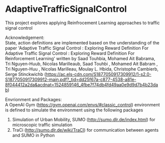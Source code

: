 # AdaptiveTrafficSignalControl
This project explores applying Reinfrocement Learning approaches to traffic signal control

Acknowledgement:<br />
State, action definitions are implemented based on the understanding of the paper 'Adaptive Traffic Signal Control : Exploring Reward Definition For Adaptive Traffic Signal Control : Exploring Reward Definition For Reinforcement Learning' written by Saad Touhbia, Mohamed Ait Babrama, Tri Nguyen-Huub, Nicolas Marilleaub, Saad Touhbi , Mohamed Ait Babram , Tri Nguyen-Huu , Nicolas Marilleau, Moulay L. Hbida, Christophe Cambierb, Serge Stinckwichb (https://ac.els-cdn.com/S1877050917309912/1-s2.0-S1877050917309912-main.pdf?_tid=dd25f67a-c877-4538-a81e-8f044412a2da&acdnat=1524859146_4fbe7f74db4fd49aa0e9d9d7b4b23dab)

Envrionment and Packages:<br />
A OpenAI Gym (https://gym.openai.com/envs/#classic_control) environment is defined to simulate the environment using the following packages
  1. Simulation of Urban Mobility, SUMO (http://sumo.dlr.de/index.html) for microscopic traffic simulation
  2. TraCi (http://sumo.dlr.de/wiki/TraCI) for communication between agents and SUMO in Python
  
